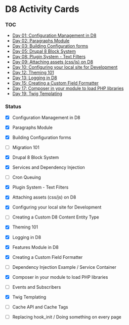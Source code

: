 # D8 Activity Cards

### TOC
- [Day 01: Configuration Management in D8](./01)
- [Day 02: Paragraphs Module](./02)
- [Day 03: Building Configuration forms](./03)
- [Day 05: Drupal 8 Block System](./05)
- [Day 08: Plugin System - Text Filters](./08)
- [Day 09: Attaching assets (css/js) on D8](./09)
- [Day 10: Configuring your local site for Development](./10)
- [Day 12: Theming 101](./12)
- [Day 13: Logging in D8](./13)
- [Day 15: Creating a Custom Field Formatter](./15)
- [Day 17: Composer in your module to load PHP libraries](./17)
- [Day 19: Twig Templating](./19)



### Status
- [x] Configuration Management in D8
- [x] Paragraphs Module
- [x] Building Configuration forms
- [ ] Migration 101
- [x] Drupal 8 Block System
- [x] Services and Dependency Injection
- [ ] Cron Queuing
- [x] Plugin System - Text Filters
- [x] Attaching assets (css/js) on D8
- [x] Configuring your local site for Development
- [ ] Creating a Custom D8 Content Entity Type
- [x] Theming 101
- [x] Logging in D8
- [x] Features Module in D8
- [x] Creating a Custom Field Formatter
- [ ] Dependency Injection Example / Service Container
- [x] Composer in your module to load PHP libraries
- [ ] Events and Subscribers
- [x] Twig Templating
- [ ] Cache API and Cache Tags
- [ ] Replacing hook_init / Doing something on every page

